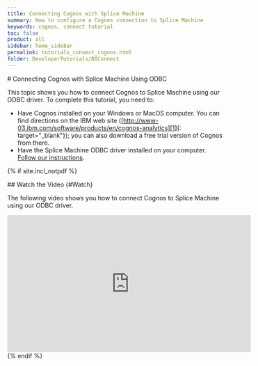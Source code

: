 ```yaml
---
title: Connecting Cognos with Splice Machine
summary: How to configure a Cognos connection to Splice Machine
keywords: cognos, connect tutorial
toc: false
product: all
sidebar: home_sidebar
permalink: tutorials_connect_cognos.html
folder: DeveloperTutorials/BIConnect
---
```

<section>
<div class="TopicContent" data-swiftype-index="true" markdown="1">
# Connecting Cognos with Splice Machine Using ODBC

This topic shows you how to connect Cognos to Splice Machine using our
ODBC driver. To complete this tutorial, you need to:

* Have Cognos installed on your Windows or MacOS computer. You can find
  directions on the IBM web site
  ([http://www-03.ibm.com/software/products/en/cognos-analytics][1]{:
  target="_blank"}); you can also download a free trial version of
  Cognos from there.
* Have the Splice Machine ODBC driver installed on your computer.
  [Follow our instructions](tutorials_connect_odbcinstall.html).

{% if site.incl_notpdf %}
<div class="videoEnvelope" markdown="1">
## Watch the Video   {#Watch}

The following video shows you how to connect Cognos to Splice Machine
using our ODBC driver.

<div class="centered" markdown="1">
<iframe class="youtube-player_0"
src="https://www.youtube.com/embed/PRzOMyXgAE0?" frameborder="0"
allowfullscreen="1" width="560px" height="315px"></iframe>

</div>
</div>
</div>
{% endif %}
</section>



[1]: http://www-03.ibm.com/software/products/en/cognos-analytics
